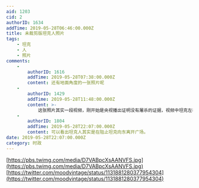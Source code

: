 ```yaml
---
aid: 1203
cid: 2
authorID: 1634
addTime: 2019-05-28T06:46:00.000Z
title: 未裁剪版坦克人照片
tags:
    - 坦克
    - 人
    - 照片
comments:
    -
        authorID: 1616
        addTime: 2019-05-28T07:38:00.000Z
        content: 还有地面角度的一张照片呢
    -
        authorID: 1429
        addTime: 2019-05-28T11:48:00.000Z
        content: >-
            这张照片其实一段视频，刚开始是央视播出证明没有屠杀的证据，视频中坦克左右拐弯想绕开阻挡者，最后阻挡者可能被便衣拖走了。六四被宣传成屠杀，这张照片也常常当作证据。不过六四应该定义为一场实力悬殊的暴力冲突，而且冲突双方都没讲实话。
    -
        authorID: 1804
        addTime: 2019-05-28T22:07:00.000Z
        content: 可以看出坦克人其实是在阻止坦克向东离开广场。
date: 2019-05-28T22:07:00.000Z
category: 时政
---
```


[https://pbs.twimg.com/media/D7VABpcXsAANVFS.jpg](https://pbs.twimg.com/media/D7VABpcXsAANVFS.jpg) [https://twitter.com/moodvintage/status/1131881280377954304](https://twitter.com/moodvintage/status/1131881280377954304)
